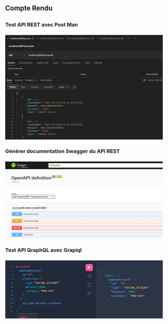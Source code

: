 <h2>Compte Rendu<h2/>

<h3>Test API REST avec Post Man<h3/>
<img src="captures/post-man.jpg">

<h3>Générer documentation Swagger du API REST<h3/>
<img src="captures/swagger.jpg">

<h3>Test API QraphQL avec Grapiql<h3/>
<img src="captures/graphql.jpg">